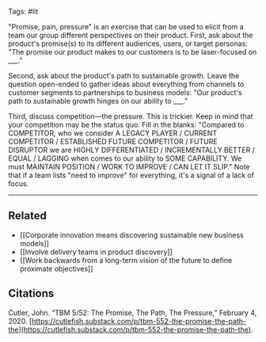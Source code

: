 Tags: #lit 

"Promise, pain, pressure" is an exercise that can be used to elicit from a team our group different perspectives on their product. 
First, ask about the product's promise(s) to its different audiences, users, or target personas: "The promise our product makes to our customers is to be laser-focused on ___." 

Second, ask about the product's path to sustainable growth. Leave the question open-ended to gather ideas about everything from channels to customer segments to partnerships to business models: "Our product's path to sustainable growth hinges on our ability to ___."

Third, discuss competition—the pressure. This is trickier. Keep in mind that your competition may be the status quo. Fill in the blanks: "Compared to COMPETITOR, who we consider A LEGACY PLAYER / CURRENT COMPETITOR / ESTABLISHED FUTURE COMPETITOR / FUTURE DISRUPTOR we are HIGHLY DIFFERENTIATED / INCREMENTALLY BETTER / EQUAL / LAGGING when comes to our ability to SOME CAPABILITY. We must MAINTAIN POSITION / WORK TO IMPROVE / CAN LET IT SLIP."  Note that if a team lists "need to improve" for everything, it's a signal of a lack of focus. 


---
## Related
- [[Corporate innovation means discovering sustainable new business models]]
- [[Involve delivery teams in product discovery]]
- [[Work backwards from a long-term vision of the future to define proximate objectives]]

## Citations
Cutler, John. “TBM 5/52: The Promise, The Path, The Pressure,” February 4, 2020. [https://cutlefish.substack.com/p/tbm-552-the-promise-the-path-the](https://cutlefish.substack.com/p/tbm-552-the-promise-the-path-the).